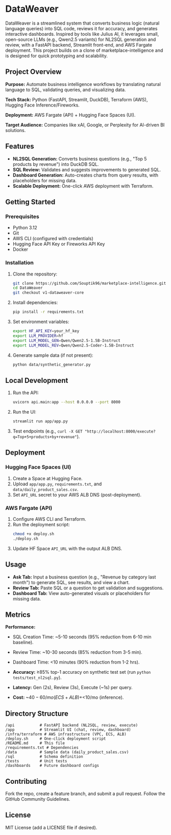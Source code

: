 # DataWeaver

DataWeaver is a streamlined system that converts business logic (natural language queries) into SQL code, reviews it for accuracy, and generates interactive dashboards. Inspired by tools like Julius AI, it leverages small, open-source LLMs (e.g., Qwen2.5 variants) for NL2SQL generation and review, with a FastAPI backend, Streamlit front-end, and AWS Fargate deployment. This project builds on a clone of marketplace-intelligence and is designed for quick prototyping and scalability.

## Project Overview

**Purpose:** Automate business intelligence workflows by translating natural language to SQL, validating queries, and visualizing data.

**Tech Stack:** Python (FastAPI, Streamlit, DuckDB), Terraform (AWS), Hugging Face Inference/Fireworks.

**Deployment:** AWS Fargate (API) + Hugging Face Spaces (UI).

**Target Audience:** Companies like xAI, Google, or Perplexity for AI-driven BI solutions.

## Features

- **NL2SQL Generation:** Converts business questions (e.g., "Top 5 products by revenue") into DuckDB SQL.
- **SQL Review:** Validates and suggests improvements to generated SQL.
- **Dashboard Generation:** Auto-creates charts from query results, with placeholders for missing data.
- **Scalable Deployment:** One-click AWS deployment with Terraform.

## Getting Started

### Prerequisites

- Python 3.12
- Git
- AWS CLI (configured with credentials)
- Hugging Face API Key or Fireworks API Key
- Docker

### Installation

1. Clone the repository:
   ```bash
   git clone https://github.com/Souptik96/marketplace-intelligence.git DataWeaver
   cd DataWeaver
   git checkout v1-dataweaver-core
   ```

2. Install dependencies:
   ```bash
   pip install -r requirements.txt
   ```

3. Set environment variables:
   ```bash
   export HF_API_KEY=your_hf_key
   export LLM_PROVIDER=hf
   export LLM_MODEL_GEN=Qwen/Qwen2.5-1.5B-Instruct
   export LLM_MODEL_REV=Qwen/Qwen2.5-Coder-1.5B-Instruct
   ```

4. Generate sample data (if not present):
   ```bash
   python data/synthetic_generator.py
   ```

## Local Development

1. Run the API:
   ```bash
   uvicorn api.main:app --host 0.0.0.0 --port 8000
   ```

2. Run the UI:
   ```bash
   streamlit run app/app.py
   ```

3. Test endpoints (e.g., `curl -X GET "http://localhost:8000/execute?q=Top+5+products+by+revenue"`).

## Deployment

### Hugging Face Spaces (UI)

1. Create a Space at Hugging Face.
2. Upload `app/app.py`, `requirements.txt`, and `data/daily_product_sales.csv`.
3. Set `API_URL` secret to your AWS ALB DNS (post-deployment).

### AWS Fargate (API)

1. Configure AWS CLI and Terraform.
2. Run the deployment script:
   ```bash
   chmod +x deploy.sh
   ./deploy.sh
   ```
3. Update HF Space `API_URL` with the output ALB DNS.

## Usage

- **Ask Tab:** Input a business question (e.g., "Revenue by category last month") to generate SQL, see results, and view a chart.
- **Review Tab:** Paste SQL or a question to get validation and suggestions.
- **Dashboard Tab:** View auto-generated visuals or placeholders for missing data.

## Metrics

**Performance:**
- SQL Creation Time: ~5-10 seconds (95% reduction from 6-10 min baseline).
- Review Time: ~10-30 seconds (85% reduction from 3-5 min).
- Dashboard Time: <10 minutes (90% reduction from 1-2 hrs).

- **Accuracy:** ≥85% top-1 accuracy on synthetic test set (run `python tests/test_nl2sql.py`).
- **Latency:** Gen (2s), Review (3s), Execute (~1s) per query.
- **Cost:** ~$40-60/mo (ECS + ALB) + <$10/mo (inference).

## Directory Structure

```
/api           # FastAPI backend (NL2SQL, review, execute)
/app           # Streamlit UI (chat, review, dashboard)
/infra/terraform # AWS infrastructure (VPC, ECS, ALB)
/deploy.sh     # One-click deployment script
/README.md     # This file
/requirements.txt # Dependencies
/data          # Sample data (daily_product_sales.csv)
/sql           # Schema definition
/tests         # Unit tests
/dashboards    # Future dashboard configs
```

## Contributing

Fork the repo, create a feature branch, and submit a pull request. Follow the GitHub Community Guidelines.

## License

MIT License (add a LICENSE file if desired).